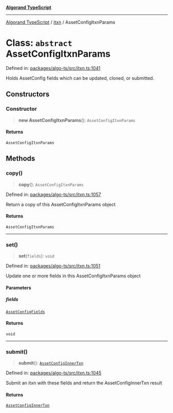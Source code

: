 [**Algorand TypeScript**](../../README.md)

***

[Algorand TypeScript](../../modules.md) / [itxn](../README.md) / AssetConfigItxnParams

# Class: `abstract` AssetConfigItxnParams

Defined in: [packages/algo-ts/src/itxn.ts:1041](https://github.com/algorandfoundation/puya-ts/blob/main/packages/algo-ts/src/itxn.ts#L1041)

Holds AssetConfig fields which can be updated, cloned, or submitted.

## Constructors

### Constructor

> **new AssetConfigItxnParams**(): `AssetConfigItxnParams`

#### Returns

`AssetConfigItxnParams`

## Methods

### copy()

> **copy**(): `AssetConfigItxnParams`

Defined in: [packages/algo-ts/src/itxn.ts:1057](https://github.com/algorandfoundation/puya-ts/blob/main/packages/algo-ts/src/itxn.ts#L1057)

Return a copy of this AssetConfigItxnParams object

#### Returns

`AssetConfigItxnParams`

***

### set()

> **set**(`fields`): `void`

Defined in: [packages/algo-ts/src/itxn.ts:1051](https://github.com/algorandfoundation/puya-ts/blob/main/packages/algo-ts/src/itxn.ts#L1051)

Update one or more fields in this AssetConfigItxnParams object

#### Parameters

##### fields

[`AssetConfigFields`](../interfaces/AssetConfigFields.md)

#### Returns

`void`

***

### submit()

> **submit**(): [`AssetConfigInnerTxn`](../interfaces/AssetConfigInnerTxn.md)

Defined in: [packages/algo-ts/src/itxn.ts:1045](https://github.com/algorandfoundation/puya-ts/blob/main/packages/algo-ts/src/itxn.ts#L1045)

Submit an itxn with these fields and return the AssetConfigInnerTxn result

#### Returns

[`AssetConfigInnerTxn`](../interfaces/AssetConfigInnerTxn.md)
